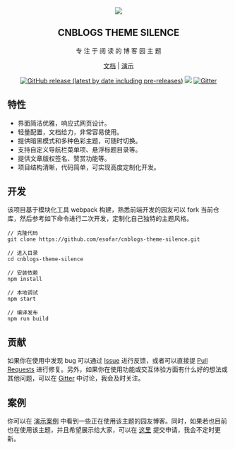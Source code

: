 <div align="center">
  <img align="center" src="./docs/_media/icon.svg">
  <h2 align="center">
    CNBLOGS THEME SILENCE
  </h2>
  <p align="center">
    专 注 于 阅 读 的 博 客 园 主 题
  </p> 

  [文档](https://esofar.github.io/cnblogs-theme-silence/) | [演示](https://www.cnblogs.com/esofar/)

  [![GitHub release (latest by date including pre-releases)](https://img.shields.io/github/v/release/esofar/cnblogs-theme-silence?include_prereleases&style=flat-square)](https://github.com/esofar/cnblogs-theme-silence/releases)
  [![](https://data.jsdelivr.com/v1/package/gh/esofar/cnblogs-theme-silence/badge)](https://www.jsdelivr.com/package/gh/esofar/cnblogs-theme-silence)
  [![Gitter](https://img.shields.io/gitter/room/esofar/cnblogs-theme-silence?style=flat-square&color=B46AFC)](https://gitter.im/cnblogs-theme-silence/community)

</div>

## 特性

- 界面简洁优雅，响应式网页设计。
- 轻量配置，文档给力，非常容易使用。
- 提供暗黑模式和多种色彩主题，可随时切换。
- 支持自定义导航栏菜单项、悬浮标题目录等。
- 提供文章版权签名、赞赏功能等。
- 项目结构清晰，代码简单，可实现高度定制化开发。

## 开发

该项目基于模块化工具 webpack 构建，熟悉前端开发的园友可以 fork 当前仓库，然后参考如下命令进行二次开发，定制化自己独特的主题风格。

```
// 克隆代码
git clone https://github.com/esofar/cnblogs-theme-silence.git

// 进入目录
cd cnblogs-theme-silence

// 安装依赖
npm install

// 本地调试
npm start

// 编译发布
npm run build
```

## 贡献

如果你在使用中发现 bug 可以通过 [Issue](https://github.com/esofar/cnblogs-theme-silence/issues) 进行反馈，或者可以直接提 [Pull Requests](https://github.com/esofar/cnblogs-theme-silence/pulls) 进行修复。另外，如果你在使用功能或交互体验方面有什么好的想法或其他问题，可以在 [Gitter](https://gitter.im/cnblogs-theme-silence/community) 中讨论，我会及时关注。

## 案例

你可以在 [演示案例](https://esofar.github.io/cnblogs-theme-silence/#/showcase) 中看到一些正在使用该主题的园友博客。同时，如果若也目前也在使用该主题，并且希望展示给大家，可以在 [这里](https://github.com/esofar/cnblogs-theme-silence/issues/119) 提交申请，我会不定时更新。

